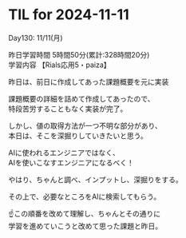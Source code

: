 # TIL for 2024-11-11

Day130: 11/11(月)<br>

昨日学習時間 5時間50分(累計:328時間20分)<br>
学習内容 【Rials応用5・paiza】<br>

昨日は、前日に作成してあった課題概要を元に実装<br>

課題概要の詳細を詰めて作成してあったので、<br>
特段苦労することもなく実装が完了。<br>

しかし、値の取得方法が一つ不明な部分があり、<br>
本日は、そこを深掘りしていきたいと思う。<br>

AIに使われるエンジニアではなく、<br>
AIを使いこなすエンジニアになるべく！<br>

やはり、ちゃんと調べ、インプットし、深掘りをする。<br>

その上で、必要なところをAIに検索してもらう。<br>

☝️この順番を改めて理解し、ちゃんとその通りに<br>
学習を進めていこうと改めて思った課題と昨日。